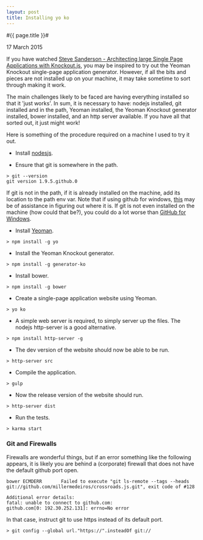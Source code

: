 ```yaml
---
layout: post
title: Installing yo ko
---
```


#{{ page.title }}#

<p class="meta">17 March 2015</p>


If you have watched [ Steve Sanderson - Architecting large Single Page Applications with Knockout.js](https://vimeo.com/97519516), you may be inspired to try out the Yeoman Knockout single-page application generator. However, if all the bits and pieces are not installed up on your machine, it may take sometime to sort through making it work.

The main challenges likely to be faced are having everything installed so that it 'just works'. In sum, it is necessary to have: nodejs installed, git installed and in the path, Yeoman installed, the Yeoman Knockout generator installed, bower installed, and an http server available. If you have all that sorted out, it just might work!

Here is something of the procedure required on a machine I used to try it out.

* Install [nodesjs](https://nodejs.org/).

* Ensure that git is somewhere in the path.

```
> git --version
git version 1.9.5.github.0
```

If git is not in the path, if it is already installed on the machine, add its location to the path env var.
Note that if using github for windows, [this](http://www.chambaud.com/2013/07/08/adding-git-to-path-when-using-github-for-windows) may be of assistance in figuring out where it is.
If git is not even installed on the machine (how could that be?), you could do a lot worse than [GitHub for Windows](https://windows.github.com/).

* Install [Yeoman](http://yeoman.io/).

```
> npm install -g yo
```

* Install the Yeoman Knockout generator.

```
> npm install -g generator-ko
```

* Install bower.

```
> npm install -g bower
```

* Create a single-page application website using Yeoman.

```
> yo ko
```

* A simple web server is required, to simply server up the files. The nodejs http-server is a good alternative.

```
> npm install http-server -g
```

* The dev version of the website should now be able to be run.

```
> http-server src
```

* Compile the application.

```
> gulp
```

* Now the release version of the website should run.

```
> http-server dist
```

* Run the tests.

```
> karma start
```

### Git and Firewalls
Firewalls are wonderful things, but if an error something like the following appears, it is likely you are behind a (corporate) firewall that does not have the default github port open.

```
bower ECMDERR       Failed to execute "git ls-remote --tags --heads git://github.com/millermedeiros/crossroads.js.git", exit code of #128

Additional error details:
fatal: unable to connect to github.com:
github.com[0: 192.30.252.131]: errno=No error
```

In that case, instruct git to use https instead of its default port.

```
> git config --global url."https://".insteadOf git://
```

